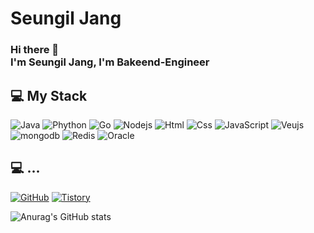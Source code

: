 # Seungil Jang
### Hi there 👋 </br>I'm Seungil Jang, I'm Bakeend-Engineer

## 💻 My Stack
<img alt="Java" src ="https://img.shields.io/badge/HTML5-E34F26.svg?&style=for-the-badge&logo=HTML5&logoColor=white"/> 
<img alt="Phython" src ="https://img.shields.io/badge/HTML5-E34F26.svg?&style=for-the-badge&logo=HTML5&logoColor=white"/> 
<img alt="Go" src ="https://img.shields.io/badge/HTML5-E34F26.svg?&style=for-the-badge&logo=HTML5&logoColor=white"/> 
<img alt="Nodejs" src ="https://img.shields.io/badge/HTML5-E34F26.svg?&style=for-the-badge&logo=HTML5&logoColor=white"/> 
<img alt="Html" src ="https://img.shields.io/badge/HTML5-E34F26.svg?&style=for-the-badge&logo=HTML5&logoColor=white"/> 
<img alt="Css" src ="https://img.shields.io/badge/CSS3-1572B6.svg?&style=for-the-badge&logo=CSS3&logoColor=white"/> 
<img alt="JavaScript" src ="https://img.shields.io/badge/JavaScriipt-F7DF1E.svg?&style=for-the-badge&logo=JavaScript&logoColor=black"/> 
<img alt="Veujs" src ="https://img.shields.io/badge/react-61DAFB.svg?&style=for-the-badge&logo=React&logoColor=white"/> 
<img alt="mongodb" src ="https://img.shields.io/badge/mongodb-47A248.svg?&style=for-the-badge&logo=mongodb&logoColor=white"/>
<img alt="Redis" src ="https://img.shields.io/badge/mongodb-47A248.svg?&style=for-the-badge&logo=mongodb&logoColor=white"/>
<img alt="Oracle" src ="https://img.shields.io/badge/mongodb-47A248.svg?&style=for-the-badge&logo=mongodb&logoColor=white"/>


## 💻 ...
<a href = "https://github.com/SeungIlJang"><img alt="GitHub" src ="https://img.shields.io/badge/GitHub-181717.svg?&style=for-the-badge&logo=GitHub&logoColor=white"/></a> 
<a href = "https://seungil.tistory.com/"> <img alt="Tistory" src ="https://img.shields.io/badge/Tistory-white.svg?&style=for-the-badge"/></a>


![Anurag's GitHub stats](https://github-readme-stats.vercel.app/api?username=SeungIlJang&show_icons=true&theme=radical)

<!--
**SeungIlJang/SeungIlJang** is a ✨ _special_ ✨ repository because its `README.md` (this file) appears on your GitHub profile.

Here are some ideas to get you started:

- 🔭 I’m currently working on ...
- 🌱 I’m currently learning ...
- 👯 I’m looking to collaborate on ...
- 🤔 I’m looking for help with ...
- 💬 Ask me about ...
- 📫 How to reach me: ...
- 😄 Pronouns: ...
- ⚡ Fun fact: ...
-->
